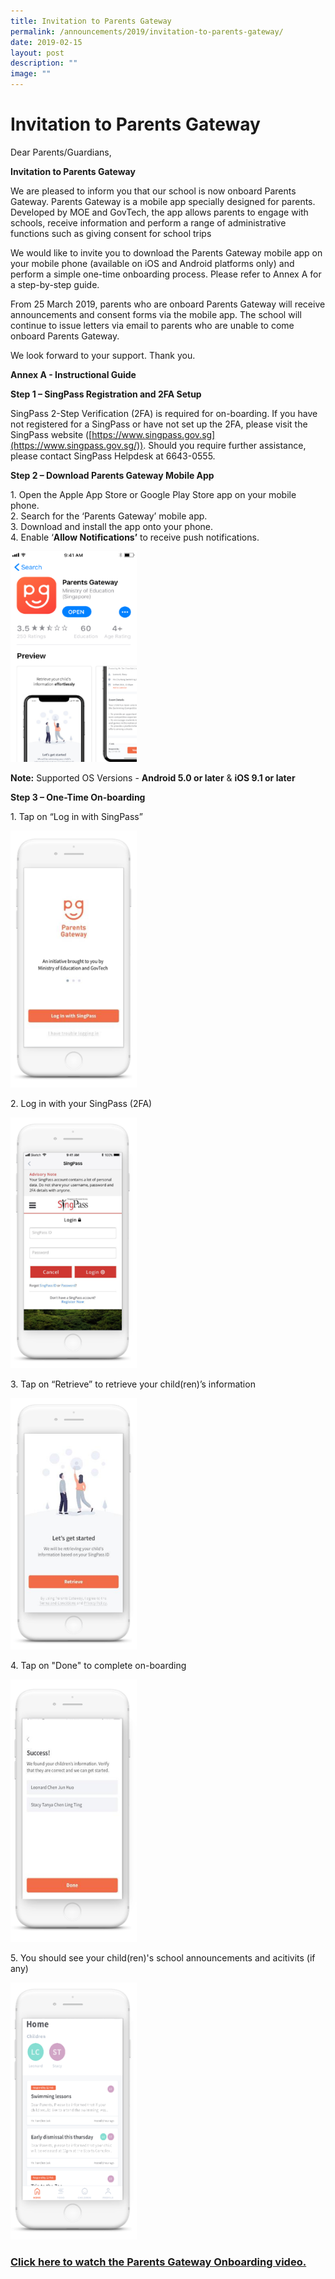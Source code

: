 ```yaml
---
title: Invitation to Parents Gateway
permalink: /announcements/2019/invitation-to-parents-gateway/
date: 2019-02-15
layout: post
description: ""
image: ""
---
```

# **Invitation to Parents Gateway**

Dear Parents/Guardians,

**Invitation to Parents Gateway**

We are pleased to inform you that our school is now onboard Parents Gateway. Parents Gateway is a mobile app specially designed for parents. Developed by MOE and GovTech, the app allows parents to engage with schools, receive information and perform a range of administrative functions such as giving consent for school trips

We would like to invite you to download the Parents Gateway mobile app on your mobile phone (available on iOS and Android platforms only) and perform a simple one-time onboarding process. Please refer to Annex A for a step-by-step guide.

From 25 March 2019, parents who are onboard Parents Gateway will receive announcements and consent forms via the mobile app. The school will continue to issue letters via email to parents who are unable to come onboard Parents Gateway.

We look forward to your support. Thank you.

**Annex A - Instructional Guide**

**Step 1 – SingPass Registration and 2FA Setup**

SingPass 2-Step Verification (2FA) is required for on-boarding. If you have not registered for a SingPass or have not set up the 2FA, please visit the SingPass website ([https://www.singpass.gov.sg](https://www.singpass.gov.sg/)). Should you require further assistance, please contact SingPass Helpdesk at 6643-0555.

**Step 2 – Download Parents Gateway Mobile App**

1\.  Open the Apple App Store or Google Play Store app on your mobile phone.   
2\.  Search for the ‘Parents Gateway’ mobile app.   
3\.  Download and install the app onto your phone.   
4\.  Enable ‘**Allow Notifications’** to receive push notifications.

<img src="/images/pg1.png" 
     style="width:40%">

**Note:** Supported OS Versions - **Android 5.0 or later** & **iOS 9.1 or later**

**Step 3 – One-Time On-boarding**

1\. Tap on “Log in with SingPass”

<img src="/images/pg2.png" 
     style="width:40%">

2\. Log in with your SingPass (2FA)

<img src="/images/pg3.png" 
     style="width:40%">

3\. Tap on “Retrieve” to retrieve your child(ren)’s information

<img src="/images/pg4.png" 
     style="width:40%">

4\. Tap on "Done" to complete on-boarding

<img src="/images/pg5.png" 
     style="width:40%">

5\. You should see your child(ren)'s school announcements and acitivits (if any)

<img src="/images/pg6-1.png" 
     style="width:40%">

### [Click here to watch the Parents Gateway Onboarding video.](https://www.youtube.com/watch?v=tW9jwyuovOo&feature=youtu.be)